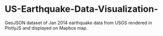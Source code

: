 # US-Earthquake-Data-Visualization-
GeoJSON dataset of Jan 2014 earthquake data from USGS rendered in PlotlyJS and displayed on Mapbox map.
